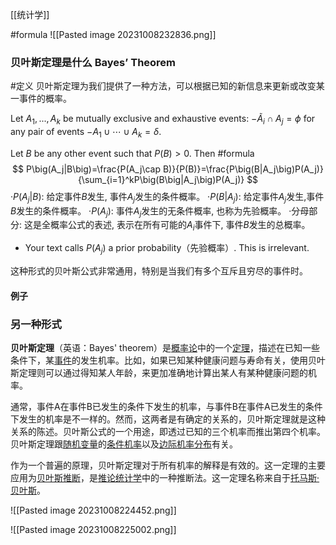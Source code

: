 [[统计学]]

#formula 
![[Pasted image 20231008232836.png]]

### 贝叶斯定理是什么 Bayes’ Theorem


#定义 
贝叶斯定理为我们提供了一种方法，可以根据已知的新信息来更新或改变某一事件的概率。

Let $A_1,...,A_k$ be mutually exclusive and exhaustive events:
$-\tilde{A}_{i}\cap A_{j}=\phi$ for any pair of events 
$-A_{1}\cup\cdots\cup A_{k}=\delta.$

Let $B$ be any other event such that $P(B)>0.$ Then
#formula 
$$
P\big(A_j|B\big)=\frac{P(A_j\cap B)}{P(B)}=\frac{P\big(B|A_j\big)P(A_j)}{\sum_{i=1}^kP\big(B\big|A_j\big)P(A_j)}
$$
·$P(A_j|B)$: 给定事件$B$发生, 事件$A_j$发生的条件概率。
·$P(B|A_j)$: 给定事件$A_j$发生,事件$B$发生的条件概率。
·$P(A_j)$: 事件$A_j$发生的无条件概率, 也称为先验概率。
·分母部分: 这是全概率公式的表述, 表示在所有可能的$A_i$事件下, 事件$B$发生的总概率。

* Your text calls $P(A_j)$ a prior probability（先验概率）. This is irrelevant.

这种形式的贝叶斯公式非常通用，特别是当我们有多个互斥且穷尽的事件时。

#### 例子


### 另一种形式









**贝叶斯定理**（英语：Bayes' theorem）是[概率论](https://zh.wikipedia.org/wiki/%E6%A6%82%E7%8E%87%E8%AB%96 "概率论")中的一个[定理](https://zh.wikipedia.org/wiki/%E5%AE%9A%E7%90%86 "定理")，描述在已知一些条件下，某[事件](https://zh.wikipedia.org/wiki/%E4%BA%8B%E4%BB%B6_(%E6%A6%82%E7%8E%87%E8%AE%BA) "事件 (概率论)")的发生机率。比如，如果已知某种健康问题与寿命有关，使用贝叶斯定理则可以通过得知某人年龄，来更加准确地计算出某人有某种健康问题的机率。

通常，事件A在事件B已发生的条件下发生的机率，与事件B在事件A已发生的条件下发生的机率是不一样的。然而，这两者是有确定的关系的，贝叶斯定理就是这种关系的陈述。贝叶斯公式的一个用途，即透过已知的三个机率而推出第四个机率。贝叶斯定理跟[随机变量](https://zh.wikipedia.org/wiki/%E9%9A%A8%E6%A9%9F%E8%AE%8A%E9%87%8F "随机变量")的[条件机率](https://zh.wikipedia.org/wiki/%E6%A2%9D%E4%BB%B6%E6%A9%9F%E7%8E%87 "条件机率")以及[边际机率分布](https://zh.wikipedia.org/wiki/%E8%81%94%E5%90%88%E5%88%86%E5%B8%83 "联合分布")有关。

作为一个普遍的原理，贝叶斯定理对于所有机率的解释是有效的。这一定理的主要应用为[贝叶斯推断](https://zh.wikipedia.org/wiki/%E8%B4%9D%E5%8F%B6%E6%96%AF%E6%8E%A8%E6%96%AD "贝叶斯推断")，是[推论统计学](https://zh.wikipedia.org/wiki/%E6%8E%A8%E8%AB%96%E7%B5%B1%E8%A8%88%E5%AD%B8 "推论统计学")中的一种推断法。这一定理名称来自于[托马斯·贝叶斯](https://zh.wikipedia.org/wiki/%E6%89%98%E9%A9%AC%E6%96%AF%C2%B7%E8%B4%9D%E5%8F%B6%E6%96%AF "托马斯·贝叶斯")。


![[Pasted image 20231008224452.png]]

![[Pasted image 20231008225002.png]]



